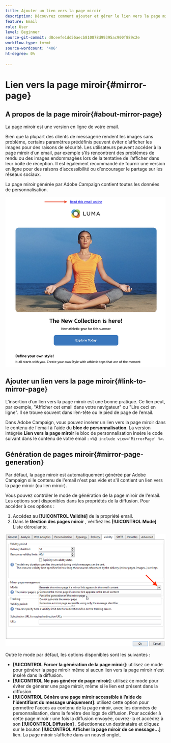 ```yaml
---
title: Ajouter un lien vers la page miroir
description: Découvrez comment ajouter et gérer le lien vers la page miroir
feature: Email
role: User
level: Beginner
source-git-commit: d8ceefe1dd56aecb810878d99395ac900f889c2e
workflow-type: tm+mt
source-wordcount: '406'
ht-degree: 0%

---
```


# Lien vers la page miroir{#mirror-page}

## A propos de la page miroir{#about-mirror-page}

La page miroir est une version en ligne de votre email.

Bien que la plupart des clients de messagerie rendent les images sans problème, certains paramètres prédéfinis peuvent éviter d’afficher les images pour des raisons de sécurité. Les utilisateurs peuvent accéder à la page miroir d’un email, par exemple s’ils rencontrent des problèmes de rendu ou des images endommagées lors de la tentative de l’afficher dans leur boîte de réception. Il est également recommandé de fournir une version en ligne pour des raisons d’accessibilité ou d’encourager le partage sur les réseaux sociaux.

La page miroir générée par Adobe Campaign contient toutes les données de personnalisation.

![](assets/mirror-page-link.png)


## Ajouter un lien vers la page miroir{#link-to-mirror-page}

L’insertion d’un lien vers la page miroir est une bonne pratique. Ce lien peut, par exemple, &quot;Afficher cet email dans votre navigateur&quot; ou &quot;Lire ceci en ligne&quot;. Il se trouve souvent dans l’en-tête ou le pied de page de l’email.

Dans Adobe Campaign, vous pouvez insérer un lien vers la page miroir dans le contenu de l&#39;email à l&#39;aide du **bloc de personnalisation**. La version intégrée **Lien vers la page miroir** le bloc de personnalisation insère le code suivant dans le contenu de votre email : `<%@ include view='MirrorPage' %>`.

<!--For more on personalization blocks insertion, refer to [Personalization blocks](personalization-blocks.md).-->

## Génération de pages miroir{#mirror-page-generation}

Par défaut, la page miroir est automatiquement générée par Adobe Campaign si le contenu de l&#39;email n&#39;est pas vide et s&#39;il contient un lien vers la page miroir (ou lien miroir).

Vous pouvez contrôler le mode de génération de la page miroir de l&#39;email. Les options sont disponibles dans les propriétés de la diffusion. Pour accéder à ces options :

1. Accédez au **[!UICONTROL Validité]** de la propriété email.
1. Dans le **Gestion des pages miroir** , vérifiez les **[!UICONTROL Mode]** Liste déroulante.

![](assets/mirror-page-generation.png)

Outre le mode par défaut, les options disponibles sont les suivantes :

* **[!UICONTROL Forcer la génération de la page miroir]**: utilisez ce mode pour générer la page miroir même si aucun lien vers la page miroir n&#39;est inséré dans la diffusion.
* **[!UICONTROL Ne pas générer de page miroir]**: utilisez ce mode pour éviter de générer une page miroir, même si le lien est présent dans la diffusion.
* **[!UICONTROL Génère une page miroir accessible à l’aide de l’identifiant du message uniquement]**: utilisez cette option pour permettre l&#39;accès au contenu de la page miroir, avec les données de personnalisation, dans la fenêtre des logs de diffusion. Pour accéder à cette page miroir : une fois la diffusion envoyée, ouvrez-la et accédez à son **[!UICONTROL Diffusion]** . Sélectionnez un destinataire et cliquez sur le bouton **[!UICONTROL Afficher la page miroir de ce message...]** lien. La page miroir s’affiche dans un nouvel onglet.


